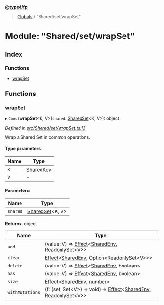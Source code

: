 **[@typed/fp](../README.md)**

> [Globals](../globals.md) / "Shared/set/wrapSet"

# Module: "Shared/set/wrapSet"

## Index

### Functions

* [wrapSet](_shared_set_wrapset_.md#wrapset)

## Functions

### wrapSet

▸ `Const`**wrapSet**\<K, V>(`shared`: [SharedSet](../interfaces/_shared_set_sharedset_.sharedset.md)\<K, V>): object

*Defined in [src/Shared/set/wrapSet.ts:13](https://github.com/TylorS/typed-fp/blob/41076ce/src/Shared/set/wrapSet.ts#L13)*

Wrap a Shared Set in common operations.

#### Type parameters:

Name | Type |
------ | ------ |
`K` | [SharedKey](_shared_core_model_sharedkey_.sharedkey.md) |
`V` | - |

#### Parameters:

Name | Type |
------ | ------ |
`shared` | [SharedSet](../interfaces/_shared_set_sharedset_.sharedset.md)\<K, V> |

**Returns:** object

Name | Type |
------ | ------ |
`add` | (value: V) => [Effect](_effect_effect_.effect.md)\<[SharedEnv](../interfaces/_shared_core_services_sharedenv_.sharedenv.md), ReadonlySet\<V>> |
`clear` | [Effect](_effect_effect_.effect.md)\<[SharedEnv](../interfaces/_shared_core_services_sharedenv_.sharedenv.md), Option\<ReadonlySet\<V>>> |
`delete` | (value: V) => [Effect](_effect_effect_.effect.md)\<[SharedEnv](../interfaces/_shared_core_services_sharedenv_.sharedenv.md), boolean> |
`has` | (value: V) => [Effect](_effect_effect_.effect.md)\<[SharedEnv](../interfaces/_shared_core_services_sharedenv_.sharedenv.md), boolean> |
`size` | [Effect](_effect_effect_.effect.md)\<[SharedEnv](../interfaces/_shared_core_services_sharedenv_.sharedenv.md), number> |
`withMutations` | (f: (set: Set\<V>) => void) => [Effect](_effect_effect_.effect.md)\<[SharedEnv](../interfaces/_shared_core_services_sharedenv_.sharedenv.md), ReadonlySet\<V>> |
